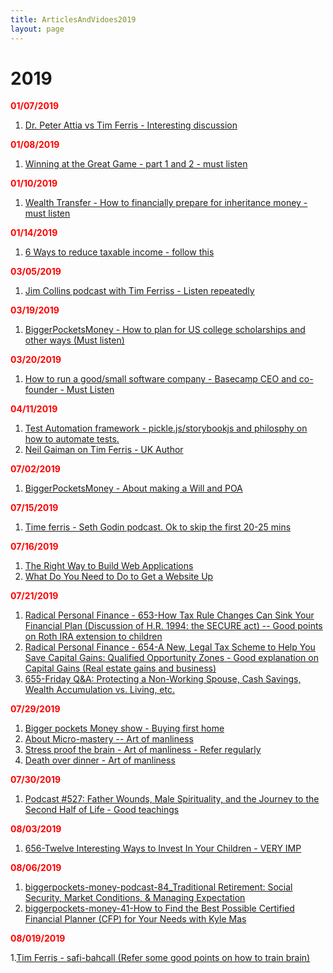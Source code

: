 ```yaml
---
title: ArticlesAndVidoes2019
layout: page
---
```


# 2019

<b style="color: red">01/07/2019</b>

1. [Dr. Peter Attia vs Tim Ferris - Interesting discussion](https://tim.blog/2018/12/13/peter-attia-vs-tim-ferriss/)

<b style="color: red">01/08/2019</b>

1. [Winning at the Great Game - part 1 and 2 - must listen](https://fs.blog/adam-robinson-pt2/)

<b style="color: red">01/10/2019</b>

1. [Wealth Transfer - How to financially prepare for inheritance money - must listen](https://www.biggerpockets.com/renewsblog/biggerpockets-money-podcast-49-wealth-transfer-how-financially-prepare-inheritance-money-hari-mix/)

<b style="color: red">01/14/2019</b>

1. [6 Ways to reduce taxable income - follow this](https://www.biggerpockets.com/renewsblog/biggerpockets-money-podcast-54-6-ways-reduce-taxable-income-eric-brotman/)

<b style="color: red">03/05/2019</b>

1. [Jim Collins podcast with Tim Ferriss - Listen repeatedly](https://tim.blog/2019/02/18/jim-collins/)

<b style="color: red">03/19/2019</b>

1. [BiggerPocketsMoney - How to plan for US college scholarships and other ways (Must listen)](https://www.biggerpockets.com/blog/biggerpockets-money-podcast-64-scholarships-ways-pay-college-zach-gautier/)

<b style="color: red">03/20/2019</b>

1. [How to run a good/small software company - Basecamp CEO and co-founder - Must Listen](https://fs.blog/jason-fried/)

<b style="color: red">04/11/2019</b>

1. [Test Automation framework - pickle.js/storybookjs and philosphy on how to automate tests.](https://devchat.tv/js-jabber/jsj-358-pickle-js-tooling-and-developer-happiness-with-anatoliy-zaslavskiy/)
2. [Neil Gaiman on Tim Ferris - UK Author](https://tim.blog/2019/03/28/neil-gaiman/)

<b style="color: red">07/02/2019</b>

1. [BiggerPocketsMoney - About making a Will and POA](https://www.biggerpockets.com/blog/biggerpockets-money-podcast-78)

<b style="color: red">07/15/2019</b>

1. [Time ferris - Seth Godin podcast. Ok to skip the first 20-25 mins](https://tim.blog/2016/02/10/seth-godin/)

<b style="color: red">07/16/2019</b>

1. [The Right Way to Build Web Applications](https://devchat.tv/js-jabber/002-jsj-the-right-way-to-build-web-applications/)
2. [What Do You Need to Do to Get a Website Up](https://devchat.tv/js-jabber/jsj-373-what-do-you-need-to-do-to-get-a-website-up/)

<b style="color: red">07/21/2019</b>

1. [Radical Personal Finance - 653-How Tax Rule Changes Can Sink Your Financial Plan (Discussion of H.R. 1994: the SECURE act) -- Good points on Roth IRA extension to children](https://podcasts.google.com/?feed=aHR0cDovL3JhZGljYWxwZXJzb25hbGZpbmFuY2UubGlic3luLmNvbS9yc3M%3D&episode=MzExNzEzNTJjYzE2NDZlZGI1ZDZkNmYyYzE0NDRkNzk%3D)
2. [Radical Personal Finance - 654-A New, Legal Tax Scheme to Help You Save Capital Gains: Qualified Opportunity Zones - Good explanation on Capital Gains (Real estate gains and business)]( https://podcasts.google.com/?feed=aHR0cDovL3JhZGljYWxwZXJzb25hbGZpbmFuY2UubGlic3luLmNvbS9yc3M%3D&episode=NzYyYmMwYjdiMDBkNDRlZWFkMDFlY2VjMDMzZTUyYWM%3D)
3. [655-Friday Q&A: Protecting a Non-Working Spouse, Cash Savings, Wealth Accumulation vs. Living, etc.]( https://podcasts.google.com/?feed=aHR0cDovL3JhZGljYWxwZXJzb25hbGZpbmFuY2UubGlic3luLmNvbS9yc3M%3D&episode=MTU3MTVlZWJlYjc4NDZlNDhmMmRiMGRmODE5OWQ4Mzk%3D)

<b style="color: red">07/29/2019</b>

1. [Bigger pockets Money show - Buying first home](https://www.biggerpockets.com/blog/biggerpockets-money-podcast-83-scott-mindy)
2. [About Micro-mastery -- Art of manliness](https://www.artofmanliness.com/articles/micromastery-robert-twigger/)
3. [Stress proof the brain - Art of manliness - Refer regularly](https://www.artofmanliness.com/articles/micromastery-robert-twigger/)
4. [Death over dinner - Art of manliness](https://www.artofmanliness.com/articles/podcast-500-lets-talk-about-death-over-dinner/)

<b style="color: red">07/30/2019</b>

1. [Podcast #527: Father Wounds, Male Spirituality, and the Journey to the Second Half of Life - Good teachings](https://www.artofmanliness.com/articles/male-spirituality-richard-rohr/)

<b style="color: red">08/03/2019</b>

1. [656-Twelve Interesting Ways to Invest In Your Children - VERY IMP](https://podcasts.google.com/?feed=aHR0cDovL3JhZGljYWxwZXJzb25hbGZpbmFuY2UubGlic3luLmNvbS9yc3M&episode=MWQ0ZWRhOTE0MDI0NGFjZWI4NjY5Y2JlYWFhN2MxMzg&at=1564829575466)

<b style="color: red">08/06/2019</b>

1. [biggerpockets-money-podcast-84_Traditional Retirement: Social Security, Market Conditions, & Managing Expectation](https://www.biggerpockets.com/blog/biggerpockets-money-podcast-84)
2. [biggerpockets-money-41-How to Find the Best Possible Certified Financial Planner (CFP) for Your Needs with Kyle Mas](https://www.biggerpockets.com/blog/biggerpockets-money-podcast-41-find-certified-financial-planner-cfpkyle-mast)


<b style="color: red">08/019/2019</b>

1.[Tim Ferris - safi-bahcall (Refer some good points on how to train brain)](https://tim.blog/2019/08/16/safi-bahcall/)
